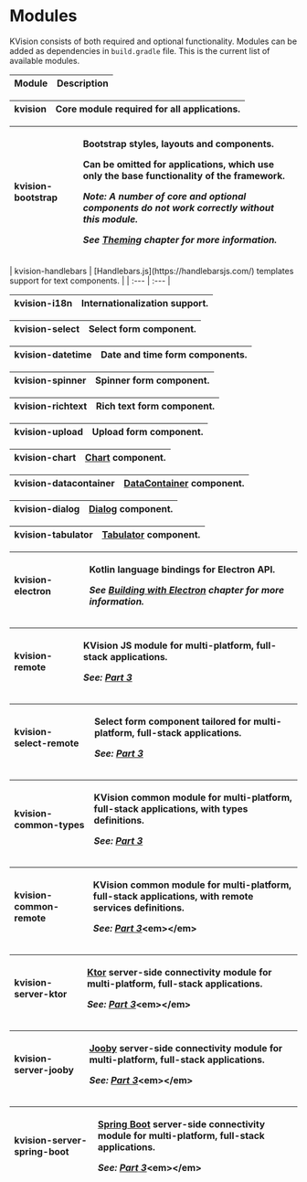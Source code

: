 # Modules

KVision consists of both required and optional functionality. Modules can be added as dependencies in `build.gradle` file. This is the current list of available modules.

| Module | Description |
| :--- | :--- |


| kvision | Core module required for all applications. |
| :--- | :--- |


<table>
  <thead>
    <tr>
      <th style="text-align:left">kvision-bootstrap</th>
      <th style="text-align:left">
        <p>Bootstrap styles, layouts and components.</p>
        <p>Can be omitted for applications, which use only the base functionality
          of the framework.</p>
        <p><em>Note: A number of core and optional components do not work correctly without this module.</em>
        </p>
        <p><em>See</em>  <a href="themes.md"><em>Theming</em></a>  <em>chapter for more information.</em>
        </p>
      </th>
    </tr>
  </thead>
  <tbody></tbody>
</table>| kvision-handlebars | [Handlebars.js](https://handlebarsjs.com/) templates support for text components. |
| :--- | :--- |


| kvision-i18n | Internationalization support. |
| :--- | :--- |


| kvision-select | Select form component. |
| :--- | :--- |


| kvision-datetime | Date and time form components. |
| :--- | :--- |


| kvision-spinner | Spinner form component. |
| :--- | :--- |


| kvision-richtext | Rich text form component. |
| :--- | :--- |


| kvision-upload | Upload form component. |
| :--- | :--- |


| kvision-chart | [Chart](../part-2-advanced-features/charts.md) component. |
| :--- | :--- |


| kvision-datacontainer | [DataContainer](../part-2-advanced-features/observable-data-model.md) component. |
| :--- | :--- |


| kvision-dialog | [Dialog](windows-and-modals.md#dialog-with-a-result) component. |
| :--- | :--- |


| kvision-tabulator | [Tabulator](../part-2-advanced-features/tabulator-tables.md) component. |
| :--- | :--- |


<table>
  <thead>
    <tr>
      <th style="text-align:left">kvision-electron</th>
      <th style="text-align:left">
        <p>Kotlin language bindings for Electron API.</p>
        <p><em>See</em>  <a href="../part-2-advanced-features/building-with-electron.md"><em>Building with Electron</em></a>  <em>chapter for more information.</em>
        </p>
      </th>
    </tr>
  </thead>
  <tbody></tbody>
</table><table>
  <thead>
    <tr>
      <th style="text-align:left">kvision-remote</th>
      <th style="text-align:left">
        <p>KVision JS module for multi-platform, full-stack applications.</p>
        <p><em>See:</em>  <a href="https://kvision.gitbook.io/kvision-guide/part-3-server-side-interface"><em>Part 3</em></a><em>&#x200B;</em>
        </p>
      </th>
    </tr>
  </thead>
  <tbody></tbody>
</table><table>
  <thead>
    <tr>
      <th style="text-align:left">kvision-select-remote</th>
      <th style="text-align:left">
        <p>Select form component tailored for multi-platform, full-stack applications.</p>
        <p><em>See:</em>  <a href="https://kvision.gitbook.io/kvision-guide/part-3-server-side-interface"><em>Part 3</em></a><em>&#x200B;</em>
        </p>
      </th>
    </tr>
  </thead>
  <tbody></tbody>
</table><table>
  <thead>
    <tr>
      <th style="text-align:left">kvision-common-types</th>
      <th style="text-align:left">
        <p>KVision common module for multi-platform, full-stack applications, with
          types definitions.</p>
        <p><em>See:</em>  <a href="https://kvision.gitbook.io/kvision-guide/part-3-server-side-interface"><em>Part 3</em></a><em>&#x200B;</em>
        </p>
      </th>
    </tr>
  </thead>
  <tbody></tbody>
</table><table>
  <thead>
    <tr>
      <th style="text-align:left">kvision-common-remote</th>
      <th style="text-align:left">
        <p>KVision common module for multi-platform, full-stack applications, with
          remote services definitions.</p>
        <p><em>See:</em>  <a href="https://kvision.gitbook.io/kvision-guide/part-3-server-side-interface"><em>Part 3</em></a>&lt;em&gt;&lt;/em&gt;</p>
      </th>
    </tr>
  </thead>
  <tbody></tbody>
</table><table>
  <thead>
    <tr>
      <th style="text-align:left">kvision-server-ktor</th>
      <th style="text-align:left">
        <p><a href="https://ktor.io/">Ktor</a> server-side connectivity module for
          multi-platform, full-stack applications.</p>
        <p><em>See:</em>  <a href="../part-3-server-side-interface/"><em>Part 3</em></a>&lt;em&gt;&lt;/em&gt;</p>
      </th>
    </tr>
  </thead>
  <tbody></tbody>
</table><table>
  <thead>
    <tr>
      <th style="text-align:left">kvision-server-jooby</th>
      <th style="text-align:left">
        <p><a href="https://jooby.org">Jooby</a> server-side connectivity module for
          multi-platform, full-stack applications.</p>
        <p><em>See:</em>  <a href="../part-3-server-side-interface/"><em>Part 3</em></a>&lt;em&gt;&lt;/em&gt;</p>
      </th>
    </tr>
  </thead>
  <tbody></tbody>
</table><table>
  <thead>
    <tr>
      <th style="text-align:left">kvision-server-spring-boot</th>
      <th style="text-align:left">
        <p><a href="https://spring.io/projects/spring-boot">Spring Boot</a> server-side
          connectivity module for multi-platform, full-stack applications.</p>
        <p><em>See:</em>  <a href="../part-3-server-side-interface/"><em>Part 3</em></a>&lt;em&gt;&lt;/em&gt;</p>
      </th>
    </tr>
  </thead>
  <tbody></tbody>
</table>